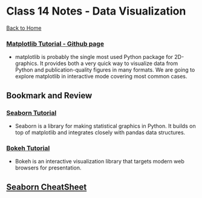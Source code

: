 # Class 14 Notes - Data Visualization

[Back to Home](../README.md)

### [Matplotlib Tutorial - Github page](https://github.com/rougier/matplotlib-tutorial)

+ matplotlib is probably the single most used Python package for 2D-graphics. It provides both a very quick way to visualize data from Python and publication-quality figures in many formats. We are going to explore matplotlib in interactive mode covering most common cases.

## Bookmark and Review

### [Seaborn Tutorial](https://seaborn.pydata.org/tutorial.html)

+ Seaborn is a library for making statistical graphics in Python. It builds on top of matplotlib and integrates closely with pandas data structures.

### [Bokeh Tutorial](https://hub.gke2.mybinder.org/user/bokeh-bokeh-notebooks-2lpuhq42/notebooks/tutorial/00%20-%20Introduction%20and%20Setup.ipynb)

+ Bokeh is an interactive visualization library that targets modern web browsers for presentation.


## [Seaborn CheatSheet](https://s3.amazonaws.com/assets.datacamp.com/blog_assets/Python_Seaborn_Cheat_Sheet.pdf)
